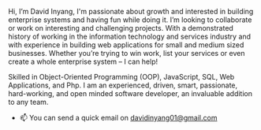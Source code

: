 Hi, I’m David Inyang, I'm passionate about growth and interested in building enterprise systems and having fun while doing it. I’m looking to collaborate or work on interesting and challenging projects. With a demonstrated history of working in the information technology and services industry and with experience in building web applications for small and medium sized businesses.  Whether you’re trying to win work, list your services or even create a whole enterprise system – I can help! 

Skilled in Object-Oriented Programming (OOP), JavaScript, SQL, Web Applications, and Php. I am an experienced, driven, smart, passionate, hard-working, and open minded software developer, an invaluable addition to any team.


- 📫 You can send a quick email on davidinyang01@gmail.com

<!---
thedavidinyang/thedavidinyang is a ✨ special ✨ repository because its `README.md` (this file) appears on your GitHub profile.
You can click the Preview link to take a look at your changes.
--->

